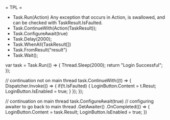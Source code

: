 = TPL =
* Task.Run(Action)
Any exception that occurs in Action, is swallowed, and can be checked with
TaskResult.IsFaulted.
* Task.ContinueWith(Action(TaskResult));
* Task.ConfigureAwait(true)
* Task.Delay(2000);
* Task.WhenAll(TaskResult[])
* Task.FromResult("result")
* Task.Wait();

var task = Task.Run(() => {
  Thread.Sleep(2000);
  return "Login Successful";
});

// continuation not on main thread
task.ContinueWith((t) => {
    Dispatcher.Invoke(() => {
          if(!t.IsFaulted) {
           LoginButton.Content = t.Resut;
           LoginButton.IsEnabled = true;
          }
        });
    });
    
// continuation on main thread
task.ConfigureAwait(true) // configuring awaiter to go back to main thread
    .GetAwaiter()
    .OnCompleted(() =>
        {
          LoginButton.Content = task.Result;
          LoginButton.IsEnabled = true;
        })
